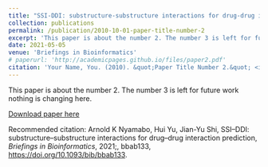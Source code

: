 ```yaml
---
title: "SSI-DDI: substructure-substructure interactions for drug-drug interaction prediction"
collection: publications
permalink: /publication/2010-10-01-paper-title-number-2
excerpt: 'This paper is about the number 2. The number 3 is left for future work.'
date: 2021-05-05
venue: 'Briefings in Bioinformatics'
# paperurl: 'http://academicpages.github.io/files/paper2.pdf'
citation: 'Your Name, You. (2010). &quot;Paper Title Number 2.&quot; <i>Journal 1</i>. 1(2).'
---
```

This paper is about the number 2. The number 3 is left for future work nothing is changing here.

[Download paper here](http://academicpages.github.io/files/paper2.pdf)

<!-- Recommended citation: Your Name, You. (2010). "Paper Title Number 2." <i>Journal 1</i>. 1(2). -->
Recommended citation: Arnold K Nyamabo, Hui Yu, Jian-Yu Shi, SSI–DDI: substructure–substructure interactions for drug–drug interaction prediction, <i>Briefings in Bioinformatics</i>, 2021;, bbab133, https://doi.org/10.1093/bib/bbab133.